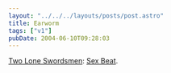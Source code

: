 ```yaml
---
layout: "../../../layouts/posts/post.astro"
title: Earworm
tags: ["v1"]
pubDate: 2004-06-10T09:28:03
---
```


[Two Lone Swordsmen](http://www.twoloneswordsmen.com/): [Sex Beat](http://www.warprecords.com/bleep/current_item.php?id=WARP119_DM-05).

